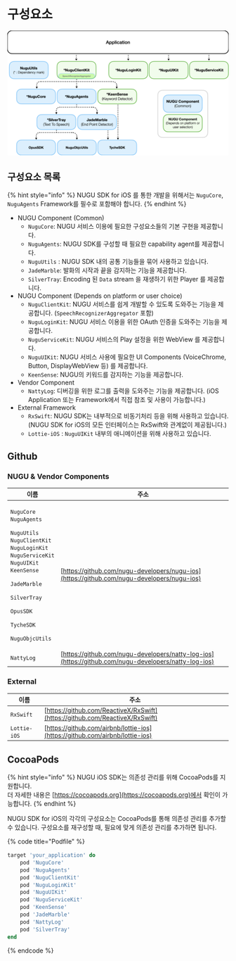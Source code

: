 # 구성요소

![](../../../.gitbook/assets/component-01.jpeg)

## 구성요소 목록

{% hint style="info" %}
NUGU SDK for iOS 를 통한 개발을 위해서는 `NuguCore`, `NuguAgents` Framework를 필수로 포함해야 합니다.
{% endhint %}

* NUGU Component (Common)
  * `NuguCore`: NUGU 서비스 이용에 필요한 구성요소들의 기본 구현을 제공합니다.
  * `NuguAgents`: NUGU SDK를 구성할 때 필요한 capability agent를 제공합니다.
  * `NuguUtils` : NUGU SDK 내의 공통 기능들을 묶어 사용하고 있습니다.
  * `JadeMarble`: 발화의 시작과 끝을 감지하는 기능을 제공합니다.
  * `SilverTray`: Encoding 된 `Data` stream 을 재생하기 위한 Player 를 제공합니다.
* NUGU Component (Depends on platform or user choice)
  * `NuguClientKit`: NUGU 서비스를 쉽게 개발할 수 있도록 도와주는 기능을 제공합니다. (`SpeechRecognizerAggregator` 포함)
  * `NuguLoginKit`: NUGU 서비스 이용을 위한 OAuth 인증을 도와주는 기능을 제공합니다.
  * `NuguServiceKit`: NUGU 서비스의 Play 설정을 위한 WebView 를 제공합니다.
  * `NuguUIKit`: NUGU 서비스 사용에 필요한 UI Components (VoiceChrome, Button, DisplayWebView 등) 를 제공합니다.
  * `KeenSense`: NUGU의 키워드를 감지하는 기능을 제공합니다.
* Vendor Component
  * `NattyLog`: 디버깅을 위한 로그를 출력을 도와주는 기능을 제공합니다. (iOS Application 또는 Framework에서 직접 참조 및 사용이 가능합니다.)
* External Framework
  * `RxSwift`: NUGU SDK는 내부적으로 비동기처리 등을 위해 사용하고 있습니다. (NUGU SDK for iOS의 모든 인터페이스는 RxSwift와 관계없이 제공됩니다.)
  * `Lottie-iOS` : `NuguUIKit` 내부의 애니메이션을 위해 사용하고 있습니다.

## Github

### NUGU & Vendor Components

| 이름                                                                                                                                                                                                                                                                                                                                                                                     | 주소                                                                                                   |
| -------------------------------------------------------------------------------------------------------------------------------------------------------------------------------------------------------------------------------------------------------------------------------------------------------------------------------------------------------------------------------------- | ---------------------------------------------------------------------------------------------------- |
| <p><code>NuguCore</code><br><code>NuguAgents</code></p><p><code>NuguUtils</code><br><code>NuguClientKit</code><br><code>NuguLoginKit</code><br><code>NuguServiceKit</code><br><code>NuguUIKit</code><br><code>KeenSense</code></p><p><code>JadeMarble</code></p><p><code>SilverTray</code></p><p><code>OpusSDK</code></p><p><code>TycheSDK</code></p><p><code>NuguObjcUtils</code></p> | [https://github.com/nugu-developers/nugu-ios](https://github.com/nugu-developers/nugu-ios)           |
| `NattyLog`                                                                                                                                                                                                                                                                                                                                                                             | [https://github.com/nugu-developers/natty-log-ios](https://github.com/nugu-developers/natty-log-ios) |

### External

| 이름           | 주소                                                                           |
| ------------ | ---------------------------------------------------------------------------- |
| `RxSwift`    | [https://github.com/ReactiveX/RxSwift](https://github.com/ReactiveX/RxSwift) |
| `Lottie-iOS` | [https://github.com/airbnb/lottie-ios](https://github.com/airbnb/lottie-ios) |

## CocoaPods

{% hint style="info" %}
NUGU iOS SDK는 의존성 관리를 위해 CocoaPods를 지원합니다.\
더 자세한 내용은 [https://cocoapods.org](https://cocoapods.org)에서 확인이 가능합니다.
{% endhint %}

NUGU SDK for iOS의 각각의 구성요소는 CocoaPods를 통해 의존성 관리를 추가할 수 있습니다. 구성요소를 재구성할 때, 필요에 맞게 의존성 관리를 추가하면 됩니다.

{% code title="Podfile" %}
```ruby
target 'your_application' do
    pod 'NuguCore'
    pod 'NuguAgents'
    pod 'NuguClientKit'
    pod 'NuguLoginKit'
    pod 'NuguUIKit'
    pod 'NuguServiceKit'
    pod 'KeenSense'
    pod 'JadeMarble'
    pod 'NattyLog'
    pod 'SilverTray'
end
```
{% endcode %}
